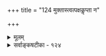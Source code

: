 +++
title = "124 मुक्तास्त्वत्पक्षकॢप्ता न"

+++
<details><summary>मूलम्</summary>

मुक्तास्त्वत्पक्षकॢप्ता न हि निगम(दृशां)विदां तादृशाण्वादयो वा येषामन्योन्यभेदी गजतुरगनयात्कल्प्यतेऽन्यो विशेषः ।  
जात्यैक्याद्वः पृथक्त्वैरिह न यदि फलं स्याद्विशेषैः कथं तत् तेषामप्यस्त्युपाधिस्सम इति न भिदाऽस्त्यत्र संरम्भमात्रात् ॥ १२४ ॥
</details>

<details><summary>सर्वाङ्कषटीका - १२४</summary>

1 

अन्ततः पृथक्त्वाख्यगुणेन विशेषपदार्थस्यान्यथासिद्धिमाह - मुक्ता इत्यादि । **येषाम्** = मुक्तात्मनां परमाणूनां च **अन्योन्यभेदी** = परस्परभेदकः **अन्यः** = अतिरिक्तः **विशेषः** = विशेषाख्यः पदार्थः गजतुरग- **नयात्** =गजाश्वन्यायात्, गजाश्वानां हि जातिभेदादेव भेदः, नैवं मुक्तात्मनां परमाणूनां च, जातिभेदाभावात् । अतो विशेषाख्यः पदार्थः कल्प्यते । परं तु तादृशाः त्वत्पक्षक्लृप्ताः भवन्मतकल्पिताः **मुक्ताः** = मुक्तात्मानः तादृशाण्वादयो **वा** = भेदकाकाररहिताः परमाणवो वा **निगमविदाम्** = वेदान्तिनाम् न हि संमताः । वैशेषिकाणामपि समानजातीयेष्वेव परस्परं व्यक्तिभेदः पृथक्त्वेनैव सिद्धः । ननु परमाणूनामतीन्द्रियत्वात्, मुक्तात्मनाञ्चालौकिकत्वात् परस्परं पृथक्त्वं स्वतो न सिद्ध्येत् । अतो विशेषापेक्षा - निवार्येति न पृथक्त्वेन गुणेन विशेषोऽन्यथासिद्धः । इति चेत्, तत्राह - **वः** = वैशेषिकाणाम् **जात्यैक्यात्** = पृथक्त्वत्वजातेरेकत्वात् पृथक्त्वैः पृथक्त्वाख्यगुणैः **इह** = परमाण्वादौ **फलम्** = भेदसिद्धिः न **यदि** = यदि न भवेत्, तर्हि **विशेषैः** = विशेषपदार्थैर्वा **तत्** = तादृशं **फलम्** = भेदसिद्धिः कथम् स्यात् ? न च विशेषत्वस्य जातित्वाभावान्नेयमापत्तिरिति वाच्यम्, भवत्संकेतितजातेर्निराकृतत्वात् । विशेषत्वस्याजातित्वेऽपि विशेषपदशक्यतावच्छेदकतया सिद्धस्य विशेषत्वस्यानुगमकत्वेनाव्यावर्तकत्वस्य समानत्वात् । तदेतदाह - **तेषामपि** = विशेषाणामपि **उपाधिः** = विशेषत्वरूपः **समः** = सर्वविशेषाणां समानः । इति अत्र **संरम्भमात्रात्** = अर्भाटमात्रात् **भिदा** =विशेषो नास्ति इति हास्यवचनम् । अतः पृथक्त्वेन विशेषस्यान्यथासिद्धिरनिवार्या ॥ 



ननु भवत एवायं दोषः ' न भिदास्त्यत्र संरम्भमात्रात्' इति, यतोऽस्मदभिप्राय एव त्वया नावगतः । परमाण्वादयः कथं भिन्ना ज्ञायन्ते? इति न प्रश्नः । कथं भिन्ना अभवन्निति भेदकारणप्रश्नः प्रकृते । यथा - यदा घटद्वयं पश्यामः, 'इमौ कुतो भिन्नौ बभूवतुः ?" इति प्रश्नस्योत्तरम्, भिन्नकपालजन्यत्वाद्भिन्नौ बभूवतुः इति खलु वक्तव्यम् । एवं व्यणुकपर्यन्तं वक्तुं शक्यम् । अनन्तरम् अयं परमाणुः तत्परमाणुतः कुतो भिन्नो बभूव ? इति प्रश्नस्योत्तरं किम् ? अवयविद्रव्याणि हि तत्कारणभूतानामवयवानां भेदाद्भिद्येरन् । इदं च द्व्यणुकपर्यन्तं वक्तुं शक्यम् 'इदं द्व्यणुकं तद्व्यणुकाद्भिन्नम् एतत्परमाणुद्वयजन्यत्वादिति । परमाणोस्तु निरवयत्वान्नैवं भेदसिद्धिः । न च पूर्वमेव (जड. 18) परमाणूनां निराकृतत्वात् 

485. 

803 

[विशेषाङ्गीकारस्य वैफल्यप्रतिपादनम् ] 

नास्मद्दृश्या विशेषाः; प्रणिहितमनसां तद्धियां क्वोपयोगः ? 

तत्तद्वस्तुप्रकाशस्सुलभ इह पुनर्भिन्नधीरस्तु मा वा । विश्वस्रष्टुर्विशिष्टप्रमितिमिह न ते कुर्वते नित्यसिद्धां 



तस्मात् तत्सिद्ध्यसिद्ध्योर्न फलमनुमया; नागमोऽप्यत्र तादृक् ॥125॥ 

कथं प्रश्न इति वाच्यम्, परमाणवो न निराकृताः । किन्तु 'विश्रमस्त्वस्तु दृष्टे' इति तत्संमतातीन्द्रियपरमाणवो निराकृताः । दृष्टे तु नोक्तदोषः 'न हि दृष्टेऽनुपपन्नं नाम' इति नयात् । तथा चेतरत्समानमेव । अत एव प्रश्नोऽपि समान एव । अतः पृथक्त्वकारणप्रश्नस्योत्तरमुच्यतामिति चेत् — स्वभावादेवेति कुतो न स्यात् । हन्त ! स्वभावशब्दः सामान्यशब्दः 'विशेषः' इति तु प्रश्नानर्हतां वदति । को दोष इति चेत्- 

प्रष्टव्यं नाधिकं वत्स! यतो वेदान्तिनो वयम् । भवांस्तु लोकायतिकः तर्कप्राणो मतो यतः ॥ स्वभाववादे स्थातव्यं त्वन्ततो भवतापि हि । कं दोषं पश्यसि मयि मर्यादायां स्थितोऽस्म्यहम् ॥ इति चेत्; ज्ञायतां सीमा तर्कस्येति वदाम्यहम् । तर्काद्वेदो हि बलवान् भवेन्नैवास्ति संशयः ॥ १२४ ॥
</details>
